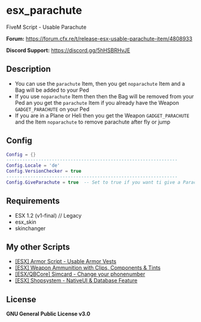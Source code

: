 # esx_parachute
FiveM Script - Usable Parachute

**Forum:** https://forum.cfx.re/t/release-esx-usable-parachute-item/4808933

**Discord Support:** https://discord.gg/5hHSBRHvJE

## Description
* You can use the `parachute` Item, then you get `noparachute` Item and a Bag will be added to your Ped
* If you use `noparachute` Item then then the Bag will be removed from your Ped an you get the `parachute` Item if you already have the Weapon `GADGET_PARACHUTE` on your Ped
* If you are in a Plane or Heli then you get the Weapon `GADGET_PARACHUTE` and the Item `noparachute` to remove parachute after fly or jump

## Config
```lua
Config = {}
----------------------------------------------------------------
Config.Locale = 'de'
Config.VersionChecker = true
----------------------------------------------------------------
Config.GiveParachute = true  -- Set to true if you want ti give a Parachute when entering a Helicopter or Plane
```

## Requirements
* ESX 1.2 (v1-final) // Legacy
* esx_skin
* skinchanger

## My other Scripts
* [[ESX] Armor Script - Usable Armor Vests](https://forum.cfx.re/t/release-esx-armor-script-usable-armor-vests-status-will-be-saved-in-database-and-restore-after-relog/4812243)
* [[ESX] Weapon Ammunition with Clips, Components & Tints](https://forum.cfx.re/t/release-esx-weapon-ammunition-with-clips-components-tints/4793783)
* [[ESX/QBCore] Simcard - Change your phonenumber](https://forum.cfx.re/t/release-esx-qbcore-usable-simcard/4847008)
* [[ESX] Shopsystem - NativeUI & Database Feature](https://forum.cfx.re/t/release-esx-msk-shopsystem-nativeui-database-feature/4853593)

## License
**GNU General Public License v3.0**
